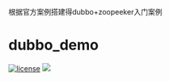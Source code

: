 根据官方案例搭建得dubbo+zoopeeker入门案例
# dubbo_demo
[![license](https://img.shields.io/github/license/alibaba/dubbo.svg)](https://github.com/ChinaXiaoMing/dubbo_demo/blob/master/LICENSE)
[![](https://img.shields.io/badge/Author-fuyuanming-orange.svg)](https://github.com/ChinaXiaoMing)

